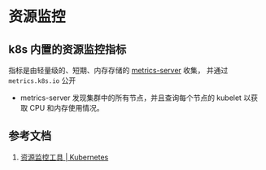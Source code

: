 # 资源监控



## k8s 内置的资源监控指标

指标是由轻量级的、短期、内存存储的 [metrics-server](https://github.com/kubernetes-sigs/metrics-server) 收集， 并通过 `metrics.k8s.io` 公开

- metrics-server 发现集群中的所有节点，并且查询每个节点的 kubelet 以获取 CPU 和内存使用情况。

## 参考文档

1. [资源监控工具 | Kubernetes](https://kubernetes.io/zh-cn/docs/tasks/debug/debug-cluster/resource-usage-monitoring/)

